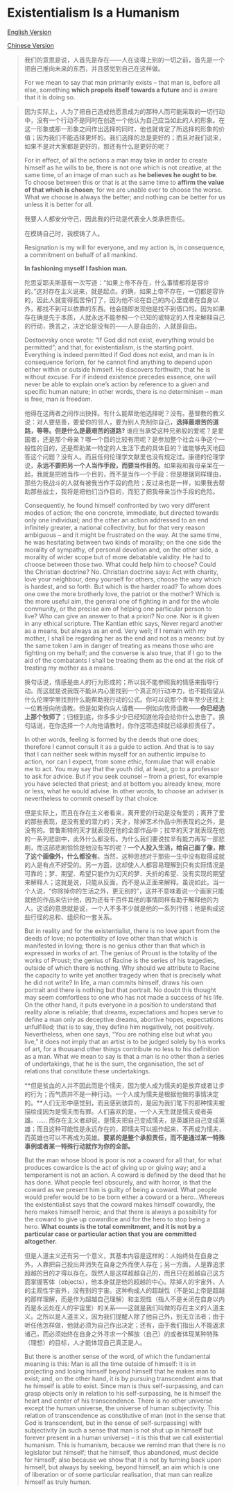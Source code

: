 # Existentialism Is a Humanism
[English Version](https://www.marxists.org/reference/archive/sartre/works/exist/sartre.htm)

[Chinese Version](https://www.marxists.org/chinese/sartre/mia-chinese-sartre-1946.htm#3)

> 我们的意思是说，人首先是存在——人在谈得上别的一切之前，首先是一个把自己推向未来的东西，并且感觉到自己在这样做。
> 
> For we mean to say that man primarily exists – that man is, before all else, something **which propels itself towards a future** and is aware that it is doing so.

> 因为实际上，人为了把自己造成他愿意成为的那种人而可能采取的一切行动中，没有一个行动不是同时在创造一个他认为自己应当如此的人的形象。在这一形象或那一形象之间作出选择的同时，他也就肯定了所选择的形象的价值；因为我们不能选择更坏的。我们选择的总是更好的；而且对我们说来，如果不是对大家都是更好的，那还有什么是更好的呢？
> 
> For in effect, of all the actions a man may take in order to create himself as he wills to be, there is not one which is not creative, at the same time, of an image of man such as **he believes he ought to be**. To choose between this or that is at the same time to **affirm the value of that which is chosen**; for we are unable ever to choose the worse. What we choose is always the better; and nothing can be better for us unless it is better for all.
> 
> 我要人人都安分守己，因此我的行动是代表全人类承担责任。
> 
> 在模铸自己时，我模铸了人。
>
>Resignation is my will for everyone, and my action is, in consequence, a commitment on behalf of all mankind.
>
>**In fashioning myself I fashion man.**
>
>陀思妥耶夫斯基有一次写道：“如果上帝不存在，什么事情都将是容许的。”这对存在主义说来，就是起点。的确，如果上帝不存在，一切都是容许的，因此人就变得孤苦伶仃了，因为他不论在自己的内心里或者在自身以外，都找不到可以依靠的东西。他会随即发现他是找不到借口的。因为如果存在确是先于本质，人就永远不能参照一个已知的或特定的人性来解释自己的行动，换言之，决定论是没有的——人是自由的，人就是自由。
>
>Dostoevsky once wrote: “If God did not exist, everything would be permitted”; and that, for existentialism, is the starting point. Everything is indeed permitted if God does not exist, and man is in consequence forlorn, for he cannot find anything to depend upon either within or outside himself. He discovers forthwith, that he is without excuse. For if indeed existence precedes essence, one will never be able to explain one’s action by reference to a given and specific human nature; in other words, there is no determinism – man is free, man *is* freedom. 
>
>他得在这两者之间作出抉择。有什么能帮助他选择呢？没有。基督教的教义说：对人要慈善，要爱你的邻人，要为别人克制你自己，**选择最艰苦的道路，等等。但是什么是最艰苦的道路?** 谁应当承受这种兄弟般的爱呢？是爱国者，还是那个母亲？哪一个目的比较有用呢？是参加整个社会斗争这个一般性的目的，还是帮助某一特定的人生活下去的具体目的？谁能够先天地回答这个问题？没有人。而且任何伦理学文献里也没有规定过。康德的伦理学说，**永远不要把另一个人当作手段，而要当作目的**。如果我和我母亲呆在一起，我就是把她当作一个目的，而不是当作一个手段：但是根据同样理由，那些为我战斗的人就有被我当作手段的危险；反过来也是一样，如果我去帮助那些战士，我将是把他们当作目的，而犯了把我母亲当作手段的危险。
>
>Consequently, he found himself confronted by two very different modes of action; the one concrete, immediate, but directed towards only one individual; and the other an action addressed to an end infinitely greater, a national collectivity, but for that very reason ambiguous – and it might be frustrated on the way. At the same time, he was hesitating between two kinds of morality; on the one side the morality of sympathy, of personal devotion and, on the other side, a morality of wider scope but of more debatable validity. He had to choose between those two. What could help him to choose? Could the Christian doctrine? No. Christian doctrine says: Act with charity, love your neighbour, deny yourself for others, choose the way which is hardest, and so forth. But which is the harder road? To whom does one owe the more brotherly love, the patriot or the mother? Which is the more useful aim, the general one of fighting in and for the whole community, or the precise aim of helping one particular person to live? Who can give an answer to that a priori? No one. Nor is it given in any ethical scripture. The Kantian ethic says, Never regard another as a means, but always as an end. Very well; if I remain with my mother, I shall be regarding her as the end and not as a means: but by the same token I am in danger of treating as means those who are fighting on my behalf; and the converse is also true, that if I go to the aid of the combatants I shall be treating them as the end at the risk of treating my mother as a means. 
>
>换句话说，情感是由人的行为形成的；所以我不能参照我的情感来指导行动。而这就是说我既不能从内心里找到一个真正的行动冲力，也不能指望从什么伦理学里找到什么能帮助我行动的公式。你可以说那个青年至少还找上一位教授向他请教。但是如果你向人请教——例如向牧师请教——**你已经选上那个牧师了**；归根到底，你多多少少已经知道他将会给你什么忠告了。换句话说，在你选择一个人向他请教时，你作这项选择就已经承担责任了。
>
>In other words, feeling is formed by the deeds that one does; therefore I cannot consult it as a guide to action. And that is to say that I can neither seek within myself for an authentic impulse to action, nor can I expect, from some ethic, formulae that will enable me to act. You may say that the youth did, at least, go to a professor to ask for advice. But if you seek counsel – from a priest, for example you have selected that priest; and at bottom you already knew, more or less, what he would advise. In other words, to choose an adviser is nevertheless to commit oneself by that choice. 
>
>但是实际上，而且在存在主义者看来，离开爱的行动是没有爱的；离开了爱的那些表现，是没有爱的潜力的；天才，除掉艺术作品中所表现的之外，是没有的。普鲁斯特的天才就表现在他的全部作品中；拉辛的天才就表现在他的一系列悲剧中，此外什么都没有。为什么我们要说拉辛有能力再写一部悲剧，而这部悲剧恰恰是他没有写的呢？**一个人投入生活，给自己画了像，除了这个画像外，什么都没有**。当然，这种思想对于那些一生中没有取得成就的人是有点不好受的。另一方面，这却使人人都容易理解到只有实际情况是可靠的；梦、期望、希望只能作为幻灭的梦、夭折的希望、没有实现的期望来解释人；这就是说，只能从反面，而不是从正面来解释。虽说如此，当一个人说，“你除掉你的生活之外，更无别的”，这并不意味着说一个画家只能就他的作品来估计他，因为还有千百件其他的事情同样有助于解释他的为人。这话的意思就是说，一个人不多不少就是他的一系列行径；他是构成这些行径的总和、组织和一套关系。
>
>But in reality and for the existentialist, there is no love apart from the deeds of love; no potentiality of love other than that which is manifested in loving; there is no genius other than that which is expressed in works of art. The genius of Proust is the totality of the works of Proust; the genius of Racine is the series of his tragedies, outside of which there is nothing. Why should we attribute to Racine the capacity to write yet another tragedy when that is precisely what he did not write? In life, a man commits himself, draws his own portrait and there is nothing but that portrait. No doubt this thought may seem comfortless to one who has not made a success of his life. On the other hand, it puts everyone in a position to understand that reality alone is reliable; that dreams, expectations and hopes serve to define a man only as deceptive dreams, abortive hopes, expectations unfulfilled; that is to say, they define him negatively, not positively. Nevertheless, when one says, “You are nothing else but what you live,” it does not imply that an artist is to be judged solely by his works of art, for a thousand other things contribute no less to his definition as a man. What we mean to say is that a man is no other than a series of undertakings, that he is the sum, the organisation, the set of relations that constitute these undertakings.
>
>**但是贫血的人并不因此而是个懦夫，因为使人成为懦夫的是放弃或者让步的行为；而气质并不是一种行动。一个人成为懦夫是根据他做的事情决定的。**人们无形中感觉到，而且感到骇异的，是因为我们笔下的那种懦夫被描绘成因为是懦夫而有罪。人们喜欢的是，一个人天生就是懦夫或者英雄。…… 而存在主义者却说，是懦夫把自己变成懦夫，是英雄把自己变成英雄；而且这种可能性是永远存在的，即懦夫可以振作起来，不再成为懦夫，而英雄也可以不再成为英雄。**要紧的是整个承担责任，而不是通过某一特殊事例或者某一特殊行动就作为你的全部。**
>
>But the man whose blood is poor is not a coward for all that, for what produces cowardice is the act of giving up or giving way; and a temperament is not an action. A coward is defined by the deed that he has done. What people feel obscurely, and with horror, is that the coward as we present him is guilty of being a coward. What people would prefer would be to be born either a coward or a hero...Whereas the existentialist says that the coward makes himself cowardly, the hero makes himself heroic; and that there is always a possibility for the coward to give up cowardice and for the hero to stop being a hero. **What counts is the total commitment, and it is not by a particular case or particular action that you are committed altogether.**
>
>但是人道主义还有另一个意义，其基本内容是这样的：人始终处在自身之外，人靠把自己投出并消失在自身之外而使人存在；另一方面，人是靠追求超越的目的才得以存在。既然人是这样超越自己的，而且只在超越自己这方面掌握客体（objects），他本身就是他的超越的中心。除掉人的宇宙外，人的主观性宇宙外，没有别的宇宙。这种构成人的超越性（不是如上帝是超越的那样理解，而是作为超越自己理解）和主观性（指人不是关闭在自身以内而是永远处在人的宇宙里）的关系——这就是我们叫做的存在主义的人道主义。之所以是人道主义，因为我们提醒人除了他自己外，别无立法者；由于听任他怎样做，他就必须为自己作出决定；还有，由于我们指出人不能返求诸己，而必须始终在自身之外寻求一个解放（自己）的或者体现某种特殊（理想）的目标，人才能体现自己真正是人。
>
>But there is another sense of the word, of which the fundamental meaning is this: Man is all the time outside of himself: it is in projecting and losing himself beyond himself that he makes man to exist; and, on the other hand, it is by pursuing transcendent aims that he himself is able to exist. Since man is thus self-surpassing, and can grasp objects only in relation to his self-surpassing, he is himself the heart and center of his transcendence. There is no other universe except the human universe, the universe of human subjectivity. This relation of transcendence as constitutive of man (not in the sense that God is transcendent, but in the sense of self-surpassing) with subjectivity (in such a sense that man is not shut up in himself but forever present in a human universe) – it is this that we call existential humanism. This is humanism, because we remind man that there is no legislator but himself; that he himself, thus abandoned, must decide for himself; also because we show that it is not by turning back upon himself, but always by seeking, beyond himself, an aim which is one of liberation or of some particular realisation, that man can realize himself as truly human.